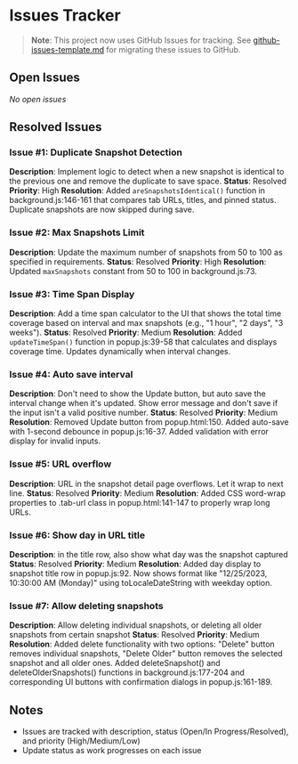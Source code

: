 # Issues Tracker

> **Note**: This project now uses GitHub Issues for tracking. See [github-issues-template.md](./github-issues-template.md) for migrating these issues to GitHub.

## Open Issues

_No open issues_

## Resolved Issues

### Issue #1: Duplicate Snapshot Detection

**Description**: Implement logic to detect when a new snapshot is identical to the previous one and remove the duplicate to save space.
**Status**: Resolved
**Priority**: High
**Resolution**: Added `areSnapshotsIdentical()` function in background.js:146-161 that compares tab URLs, titles, and pinned status. Duplicate snapshots are now skipped during save.

### Issue #2: Max Snapshots Limit

**Description**: Update the maximum number of snapshots from 50 to 100 as specified in requirements.
**Status**: Resolved
**Priority**: High
**Resolution**: Updated `maxSnapshots` constant from 50 to 100 in background.js:73.

### Issue #3: Time Span Display

**Description**: Add a time span calculator to the UI that shows the total time coverage based on interval and max snapshots (e.g., "1 hour", "2 days", "3 weeks").
**Status**: Resolved
**Priority**: Medium
**Resolution**: Added `updateTimeSpan()` function in popup.js:39-58 that calculates and displays coverage time. Updates dynamically when interval changes.

### Issue #4: Auto save interval

**Description**: Don't need to show the Update button, but auto save the interval change when it's updated. Show error message and don't save if the input isn't a valid positive number.
**Status**: Resolved
**Priority**: Medium
**Resolution**: Removed Update button from popup.html:150. Added auto-save with 1-second debounce in popup.js:16-37. Added validation with error display for invalid inputs.

### Issue #5: URL overflow

**Description**: URL in the snapshot detail page overflows. Let it wrap to next line.
**Status**: Resolved
**Priority**: Medium
**Resolution**: Added CSS word-wrap properties to .tab-url class in popup.html:141-147 to properly wrap long URLs.

### Issue #6: Show day in URL title

**Description**: in the title row, also show what day was the snapshot captured
**Status**: Resolved
**Priority**: Medium
**Resolution**: Added day display to snapshot title row in popup.js:92. Now shows format like "12/25/2023, 10:30:00 AM (Monday)" using toLocaleDateString with weekday option.

### Issue #7: Allow deleting snapshots

**Description**: Allow deleting individual snapshots, or deleting all older snapshots from certain snapshot
**Status**: Resolved
**Priority**: Medium
**Resolution**: Added delete functionality with two options: "Delete" button removes individual snapshots, "Delete Older" button removes the selected snapshot and all older ones. Added deleteSnapshot() and deleteOlderSnapshots() functions in background.js:177-204 and corresponding UI buttons with confirmation dialogs in popup.js:161-189.

## Notes

- Issues are tracked with description, status (Open/In Progress/Resolved), and priority (High/Medium/Low)
- Update status as work progresses on each issue
